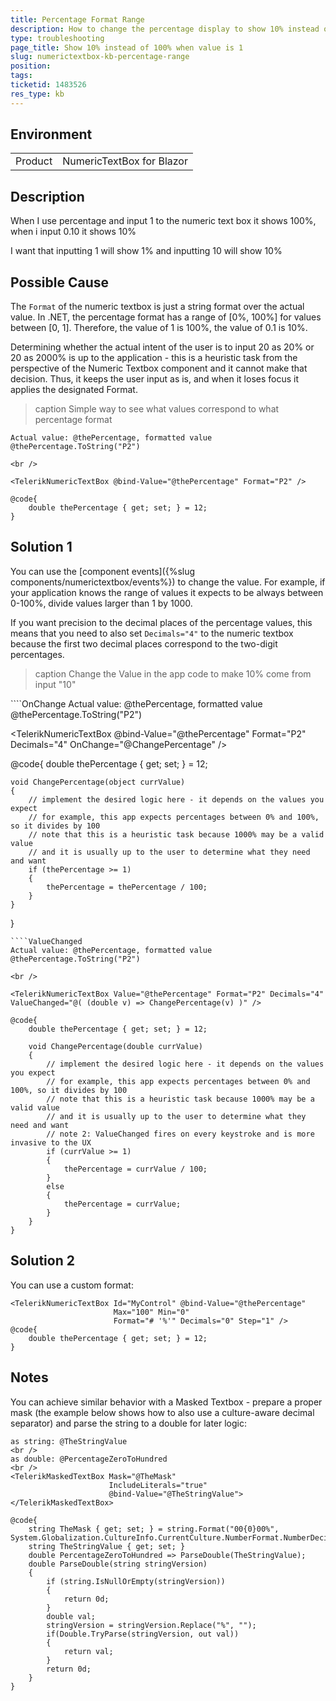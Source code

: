 ```yaml
---
title: Percentage Format Range
description: How to change the percentage display to show 10% instead of 100% when value is 1
type: troubleshooting
page_title: Show 10% instead of 100% when value is 1
slug: numerictextbox-kb-percentage-range
position: 
tags: 
ticketid: 1483526
res_type: kb
---
```


## Environment
<table>
	<tbody>
		<tr>
			<td>Product</td>
			<td>NumericTextBox for Blazor</td>
		</tr>
	</tbody>
</table>


## Description

When I use percentage and input 1 to the numeric text box it shows 100%, when i input 0.10 it shows 10%

I want that inputting 1 will show 1% and inputting 10 will show 10%

## Possible Cause

The `Format` of the numeric textbox is just a string format over the actual value. In .NET, the percentage format has a range of [0%, 100%] for values between [0, 1]. Therefore, the value of 1 is 100%, the value of 0.1 is 10%.

Determining whether the actual intent of the user is to input 20 as 20% or 20 as 2000% is up to the application - this is a heuristic task from the perspective of the Numeric Textbox component and it cannot make that decision. Thus, it keeps the user input as is, and when it loses focus it applies the designated Format.

>caption Simple way to see what values correspond to what percentage format

````CSHTML
Actual value: @thePercentage, formatted value @thePercentage.ToString("P2")

<br />

<TelerikNumericTextBox @bind-Value="@thePercentage" Format="P2" />

@code{
    double thePercentage { get; set; } = 12;
}
````

## Solution 1

You can use the [component events]({%slug components/numerictextbox/events%}) to change the value. For example, if your application knows the range of values it expects to be always between 0-100%, divide values larger than 1 by 1000. 

If you want precision to the decimal places of the percentage values, this means that you need to also set `Decimals="4"` to the numeric textbox because the first two decimal places correspond to the two-digit percentages.

>caption Change the Value in the app code to make 10% come from input "10"

<div class="skip-repl"></div>
````OnChange
Actual value: @thePercentage, formatted value @thePercentage.ToString("P2")

<br />

<TelerikNumericTextBox @bind-Value="@thePercentage" Format="P2" Decimals="4" OnChange="@ChangePercentage" />

@code{
    double thePercentage { get; set; } = 12;

    void ChangePercentage(object currValue)
    {
        // implement the desired logic here - it depends on the values you expect
        // for example, this app expects percentages between 0% and 100%, so it divides by 100
        // note that this is a heuristic task because 1000% may be a valid value
        // and it is usually up to the user to determine what they need and want
        if (thePercentage >= 1)
        {
            thePercentage = thePercentage / 100;
        }
    }
}
````
````ValueChanged
Actual value: @thePercentage, formatted value @thePercentage.ToString("P2")

<br />

<TelerikNumericTextBox Value="@thePercentage" Format="P2" Decimals="4" ValueChanged="@( (double v) => ChangePercentage(v) )" />

@code{
    double thePercentage { get; set; } = 12;

    void ChangePercentage(double currValue)
    {
        // implement the desired logic here - it depends on the values you expect
        // for example, this app expects percentages between 0% and 100%, so it divides by 100
        // note that this is a heuristic task because 1000% may be a valid value
        // and it is usually up to the user to determine what they need and want
        // note 2: ValueChanged fires on every keystroke and is more invasive to the UX
        if (currValue >= 1)
        {
            thePercentage = currValue / 100;
        }
        else
        {
            thePercentage = currValue;
        }
    }
}
````
## Solution 2
You can use a custom format:

````
<TelerikNumericTextBox Id="MyControl" @bind-Value="@thePercentage"
                       Max="100" Min="0"
                       Format="# '%'" Decimals="0" Step="1" />
@code{
    double thePercentage { get; set; } = 12;
}
````
## Notes

You can achieve similar behavior with a Masked Textbox - prepare a proper mask (the example below shows how to also use a culture-aware decimal separator) and parse the string to a double for later logic:

````CSHTML
as string: @TheStringValue
<br />
as double: @PercentageZeroToHundred
<br />
<TelerikMaskedTextBox Mask="@TheMask"
                      IncludeLiterals="true"
                      @bind-Value="@TheStringValue">
</TelerikMaskedTextBox>

@code{
    string TheMask { get; set; } = string.Format("00{0}00%", System.Globalization.CultureInfo.CurrentCulture.NumberFormat.NumberDecimalSeparator);
    string TheStringValue { get; set; }
    double PercentageZeroToHundred => ParseDouble(TheStringValue);
    double ParseDouble(string stringVersion)
    {
        if (string.IsNullOrEmpty(stringVersion))
        {
            return 0d;
        }
        double val;
        stringVersion = stringVersion.Replace("%", "");
        if(Double.TryParse(stringVersion, out val))
        {
            return val;
        }
        return 0d;
    }
}
````
